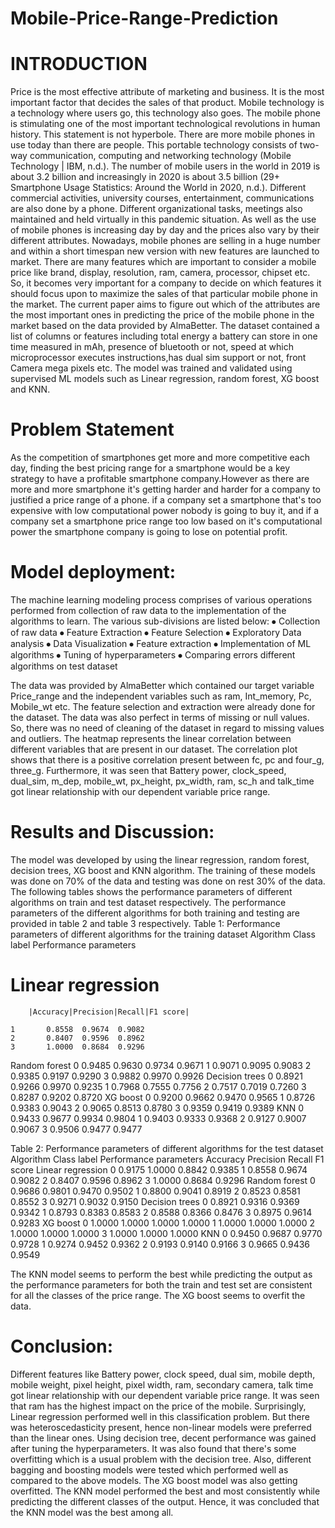 # Mobile-Price-Range-Prediction

# INTRODUCTION

Price is the most effective attribute of marketing and business. It is the most important factor that decides the sales of that product. Mobile technology is a technology where users go, this technology also goes. The mobile phone is stimulating one of the most important technological revolutions in human history. This statement is not hyperbole. There are more mobile phones in use today than there are people. This portable technology consists of two-way communication, computing and networking technology (Mobile Technology | IBM, n.d.). The number of mobile users in the world in 2019 is about 3.2 billion and increasingly in 2020 is about 3.5 billion (29+ Smartphone Usage Statistics: Around the World in 2020, n.d.). Different commercial activities, university courses, entertainment, communications are also done by a phone. Different organizational tasks, meetings also maintained and held virtually in this pandemic situation. As well as the use of mobile phones is increasing day by day and the prices also vary by their different attributes. Nowadays, mobile phones are selling in a huge number and within a short timespan new version with new features are launched to market. There are many features which are important to consider a mobile price like brand, display, resolution, ram, camera, processor, chipset etc. So, it becomes very important for a company to decide on which features it should focus upon to maximize the sales of that particular mobile phone in the market. The current paper aims to figure out which of the attributes are the most important ones in predicting the price of the mobile phone in the market based on the data provided by AlmaBetter. The dataset contained a list of columns or features including total energy a battery can store in one time measured in mAh, presence of bluetooth or not, speed at which microprocessor executes instructions,has dual sim support or not, front Camera mega pixels etc. The model was trained and validated using supervised ML models such as Linear regression, random forest, XG boost and KNN.


# Problem Statement

As the competition of smartphones get more and more competitive each day, finding the best pricing range for a smartphone would be a key strategy to have a profitable smartphone company.However as there are more and more smartphone it's getting harder and harder for a company to justified a price range of a phone.
if a company set a smartphone that's too expensive with low computational power nobody is going to buy it, and if a company set a smartphone price range too low based on it's computational power the smartphone company is going to lose on potential profit.

# Model deployment:
The machine learning modeling process comprises of various operations performed from collection of raw data to the implementation of the algorithms to learn. The various sub-divisions are listed below: 
⦁	Collection of raw data
⦁	Feature Extraction 
⦁	Feature Selection 
⦁	Exploratory Data analysis
⦁	Data Visualization
⦁	Feature extraction 
⦁	Implementation of ML algorithms 
⦁	Tuning of hyperparameters 
⦁	Comparing errors different algorithms on test dataset

The data was provided by AlmaBetter which contained our target variable Price_range and the independent variables such as ram, Int_memory, Pc, Mobile_wt etc. The feature selection and extraction were already done for the dataset. The data was also perfect in terms of missing or null values. So, there was no need of cleaning of the dataset in regard to missing values and outliers. 
The heatmap represents the linear correlation between different variables that are present in our dataset. The correlation plot shows that there is a positive correlation present between fc, pc and four_g, three_g. Furthermore, it was seen that Battery power, clock_speed, dual_sim, m_dep, mobile_wt, px_height, px_width, ram, sc_h and talk_time got linear relationship with our dependent variable price range.  

# Results and Discussion:
The model was developed by using the linear regression, random forest, decision trees, XG boost and KNN algorithm. The training of these models was done on 70% of the data and testing was done on rest 30% of the data. The following tables shows the performance parameters of different algorithms on train and test dataset respectively. The performance parameters of the different algorithms for both training and testing are provided in table 2 and table 3 respectively.
Table 1: Performance parameters of different algorithms for the training dataset
Algorithm	Class label	Performance parameters
# Linear regression
 	 	|Accuracy|Precision|Recall|F1 score|
    	
 	1	 	0.8558	0.9674	0.9082
 	2	 	0.8407	0.9596	0.8962
 	3	 	1.0000	0.8684	0.9296
Random forest	0	0.9485	0.9630	0.9734	0.9671
 	1	 	0.9071	0.9095	0.9083
 	2	 	0.9385	0.9197	0.9290
 	3	 	0.9882	0.9970	0.9926
Decision trees	0	0.8921	0.9266	0.9970	0.9235
 	1	 	0.7968	0.7555	0.7756
 	2	 	0.7517	0.7019	0.7260
 	3	 	0.8287	0.9202	0.8720
XG boost	0	0.9200	0.9662	0.9470	0.9565
 	1	 	0.8726	0.9383	0.9043
 	2	 	0.9065	0.8513	0.8780
 	3	 	0.9359	0.9419	0.9389
KNN	0	0.9433	0.9677	0.9934	0.9804
 	1	 	0.9403	0.9333	0.9368
 	2	 	0.9127	0.9007	0.9067
 	3	 	0.9506	0.9477	0.9477

Table 2: Performance parameters of different algorithms for the test dataset
Algorithm	Class label	Performance parameters
 	 	Accuracy	Precision	Recall	F1 score
Linear regression	0	0.9175	1.0000	0.8842	0.9385
 	1	 	0.8558	0.9674	0.9082
 	2	 	0.8407	0.9596	0.8962
 	3	 	1.0000	0.8684	0.9296
Random forest	0	0.9686	0.9801	0.9470	0.9502
 	1	 	0.8800	0.9041	0.8919
 	2	 	0.8523	0.8581	0.8552
 	3	 	0.9271	0.9032	0.9150
Decision trees	0	0.8921	0.9316	0.9369	0.9342
 	1	 	0.8793	0.8383	0.8583
 	2	 	0.8588	0.8366	0.8476
 	3	 	0.8975	0.9614	0.9283
XG boost	0	1.0000	1.0000	1.0000	1.0000
 	1	 	1.0000	1.0000	1.0000
 	2	 	1.0000	1.0000	1.0000
 	3	 	1.0000	1.0000	1.0000
KNN	0	0.9450	0.9687	0.9770	0.9728
 	1	 	0.9274	0.9452	0.9362
 	2	 	0.9193	0.9140	0.9166
 	3	 	0.9665	0.9436	0.9549

The KNN model seems to perform the best while predicting the output as the performance parameters for both the train and test set are consistent for all the classes of the price range. The XG boost seems to overfit the data.  


# Conclusion:
Different features like Battery power, clock speed, dual sim, mobile depth, mobile weight, pixel height, pixel width, ram, secondary camera, talk time got linear relationship with our dependent variable price range. It was seen that ram has the highest impact on the price of the mobile. Surprisingly, Linear regression performed well in this classification problem. But there was heteroscedasticity present, hence non-linear models were preferred than the linear ones. Using decision tree, decent performance was gained after tuning the hyperparameters. It was also found that there's some overfitting which is a usual problem with the decision tree. Also, different bagging and boosting models were tested which performed well as compared to the above models. The XG boost model was also getting overfitted. The KNN model performed the best and most consistently while predicting the different classes of the output. Hence, it was concluded that the KNN model was the best among all. 

